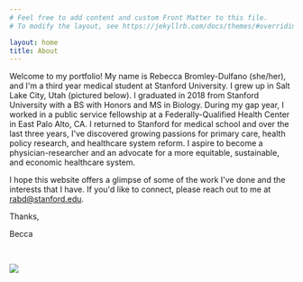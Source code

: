```yaml
---
# Feel free to add content and custom Front Matter to this file.
# To modify the layout, see https://jekyllrb.com/docs/themes/#overriding-theme-defaults

layout: home
title: About
---
```


Welcome to my portfolio! My name is Rebecca Bromley-Dulfano (she/her), and I'm a third year medical student at Stanford University. I grew up in Salt Lake City, Utah (pictured below). I graduated in 2018 from Stanford University with a BS with Honors and MS in Biology. During my gap year, I worked in a public service fellowship at a Federally-Qualified Health Center in East Palo Alto, CA. I returned to Stanford for medical school and over the last three years, I've discovered growing passions for primary care, health policy research, and healthcare system reform. I aspire to become a physician-researcher and an advocate for a more equitable, sustainable, and economic healthcare system. 

I hope this website offers a glimpse of some of the work I've done and the interests that I have. If you'd like to connect, please reach out to me at rabd@stanford.edu.

Thanks,

Becca

<br/>

![](assets/slc.png) 
